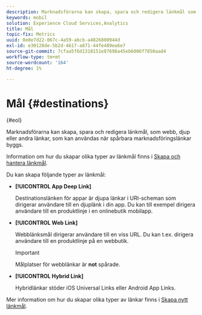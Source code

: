```yaml
---
description: Marknadsförarna kan skapa, spara och redigera länkmål som webb, djup eller andra länkar som kan användas när spårbara marknadsföringslänkar byggs.
keywords: mobil
solution: Experience Cloud Services,Analytics
title: Mål
topic-fix: Metrics
uuid: 0e0e7d22-067c-4a59-abcb-a4826800944d
exl-id: e30128de-5b2d-4617-a871-44fe489ea6e7
source-git-commit: 7cfaa5f6d1318151e87698a45eb6006f7850aad4
workflow-type: tm+mt
source-wordcount: '164'
ht-degree: 1%

---
```


# Mål {#destinations}

{#eol}

Marknadsförarna kan skapa, spara och redigera länkmål, som webb, djup eller andra länkar, som kan användas när spårbara marknadsföringslänkar byggs.

Information om hur du skapar olika typer av länkmål finns i [Skapa och hantera länkmål](/help/using/acquisition-main/c-manage-link-destinations/c-manage-link-destinations.md).

Du kan skapa följande typer av länkmål:

* **[!UICONTROL App Deep Link]**

   Destinationslänken för appar är djupa länkar i URI-scheman som dirigerar användare till en djuplänk i din app. Du kan till exempel dirigera användare till en produktlinje i en onlinebutik mobilapp.

* **[!UICONTROL Web Link]**

   Webblänksmål dirigerar användare till en viss URL. Du kan t.ex. dirigera användare till en produktlinje på en webbutik.

   >[!IMPORTANT]
   >
   >Målplatser för webblänkar är **not** spårade.

* **[!UICONTROL Hybrid Link]**

   Hybridlänkar stöder iOS Universal Links eller Android App Links.

Mer information om hur du skapar olika typer av länkar finns i [Skapa nytt länkmål](/help/using/acquisition-main/c-manage-link-destinations/t-create-new-app-deep-link-destination.md).
